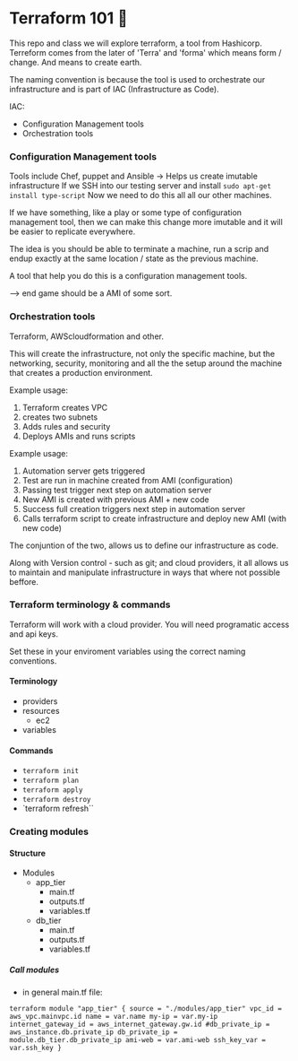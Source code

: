 # Terraform 101 :taco:

This repo and class we will explore terraform, a tool from Hashicorp. Terreform comes from the later of 'Terra' and 'forma' which means form / change. And means to create earth.

The naming convention is because the tool is used to orchestrate our infrastructure and is part of IAC (Infrastructure as Code).

IAC:
- Configuration Management tools
- Orchestration tools

### Configuration Management tools
Tools include Chef, puppet and Ansible
-> Helps us create imutable infrastructure
If we SSH into our testing server and install `sudo apt-get install type-script`
Now we need to do this all all our other machines.

If we have something, like a play or some type of configuration management tool, then we can make this change more imutable and it will be easier to replicate everywhere.

The idea is you should be able to terminate a machine, run a scrip and endup exactly at the same location / state as the previous machine.

A tool that help you do this is a configuration management tools.

--> end game should be a AMI of some sort.

### Orchestration tools
Terraform, AWScloudformation and other.

This will create the infrastructure, not only the specific machine, but the networking, security, monitoring and all the the setup around the machine that creates a production environment.


Example usage:
1) Terraform creates VPC
2) creates two subnets
3) Adds rules and security
4) Deploys AMIs and runs scripts



Example usage:
1) Automation server gets triggered
2) Test are run in machine created from AMI (configuration)
3) Passing test trigger next step on automation server
4) New AMI is created with previous AMI + new code
5) Success full creation triggers next step in automation server
6) Calls terraform script to create infrastructure and deploy new AMI (with new code)


The conjuntion of the two, allows us to define our infrastructure as code.

Along with Version control - such as git; and cloud providers, it all allows us to maintain and manipulate infrastructure in ways that where not possible beffore.

### Terraform terminology & commands

Terraform will work with a cloud provider.
You will need programatic access and api keys.

Set these in your enviroment variables using the correct naming conventions.

#### Terminology

- providers
- resources
  - ec2
- variables

#### Commands

- `terraform init`
- `terraform plan`
- `terraform apply`
- `terraform destroy`
- `terraform refresh``

### Creating modules
#### Structure
- Modules
  - app_tier
    - main.tf
    - outputs.tf
    - variables.tf
  - db_tier
    - main.tf
    - outputs.tf
    - variables.tf
##### Call modules
- in general main.tf file:

``terraform
module "app_tier" {
  source = "./modules/app_tier"
  vpc_id = aws_vpc.mainvpc.id
  name = var.name
  my-ip = var.my-ip
  internet_gateway_id = aws_internet_gateway.gw.id
  #db_private_ip = aws_instance.db.private_ip
  db_private_ip = module.db_tier.db_private_ip
  ami-web = var.ami-web
  ssh_key_var = var.ssh_key
}
``
